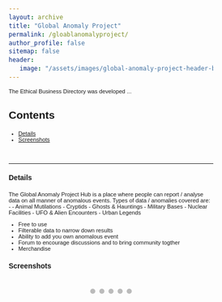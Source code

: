 ```yaml
---
layout: archive
title: "Global Anomaly Project"
permalink: /gloablanomalyproject/
author_profile: false
sitemap: false
header: 
   image: "/assets/images/global-anomaly-project-header-background.jpg" 
---
```


<style>
* {box-sizing: border-box;}
body {font-family: Verdana, sans-serif;}
.mySlides {display: none;}
img {vertical-align: middle;}

/* Slideshow container */
.slideshow-container {
  max-width: 1000px;
  position: relative;
  margin: auto;
}

/* Caption text */
.text {
  color: #f2f2f2;
  font-size: 15px;
  padding: 8px 12px;
  position: absolute;
  bottom: 8px;
  width: 100%;
  text-align: center;
}

/* Number text (1/3 etc) */
.numbertext {
  color: #f2f2f2;
  font-size: 12px;
  padding: 8px 12px;
  position: absolute;
  top: 0;
}

/* The dots/bullets/indicators */
.dot {
  height: 10px;
  width: 10px;
  margin: 0 2px;
  background-color: #bbb;
  border-radius: 50%;
  display: inline-block;
  transition: background-color 0.6s ease;
}

.active {
  background-color: #717171;
}

/* Fading animation */
.fade {
  -webkit-animation-name: fade;
  -webkit-animation-duration: 4s;
  animation-name: fade;
  animation-duration: 4s;
}

@-webkit-keyframes fade {
  from {opacity: .4} 
  to {opacity: 1}
}

@keyframes fade {
  from {opacity: .4} 
  to {opacity: 1}
}

/* On smaller screens, decrease text size */
@media only screen and (max-width: 300px) {
  .text {font-size: 11px}
}
</style>

<p style="font-size:0.80em; margin-top:0; margin-bottom: 0;">
The Ethical Business Directory was developed ...
</p>

<h2>Contents</h2>
<ul style="font-size:0.80em;">
  <li><a href="#1">Details</a></li>
  <li><a href="#2">Screenshots</a></li>
</ul>

<br>
<hr>

<div id="1"></div>
<h4>Details</h4>
<p style="font-size:0.80em; margin-top:0; margin-bottom: 0;">
The Global Anomaly Project Hub is a place where people can report / analyse data on all manner of anomalous events.
Types of data / anomalies covered are: - 
- Animal Mutilations 
- Cryptids 
- Ghosts & Hauntings 
- Military Bases 
- Nuclear Facilities 
- UFO & Alien Encounters 
- Urban Legends 
</p>
<ul style="font-size:0.80em;">
    <li>Free to use</li>
    <li>Filterable data to narrow down results</li>
    <li>Ability to add you own anomalous event</li>
    <li>Forum to encourage discussions and to bring community togther</li>
    <li>Merchandise</li>
</ul>

<div id="2"></div>
<h4>Screenshots</h4>

<div class="slideshow-container">

<div class="mySlides fade"><div class="numbertext">1 / 5</div><img src="/assets/slideshows/gap/slide-1.png" style="width:100%"><div class="text"></div></div>
<div class="mySlides fade"><div class="numbertext">2 / 5</div><img src="/assets/slideshows/gap/slide-2.png" style="width:100%"><div class="text"></div></div>
<div class="mySlides fade"><div class="numbertext">3 / 5</div><img src="/assets/slideshows/gap/slide-3.png" style="width:100%"><div class="text"></div></div>
<div class="mySlides fade"><div class="numbertext">4 / 5</div><img src="/assets/slideshows/gap/slide-4.png" style="width:100%"><div class="text"></div></div>
<div class="mySlides fade"><div class="numbertext">5 / 5</div><img src="/assets/slideshows/gap/slide-5.png" style="width:100%"><div class="text"></div></div>

</div>

<br>

<div style="text-align:center">
  <span class="dot"></span> 
  <span class="dot"></span> 
  <span class="dot"></span> 
  <span class="dot"></span> 
  <span class="dot"></span> 
</div>

<script>
var slideIndex = 0;
showSlides();

function showSlides() {
  var i;
  var slides = document.getElementsByClassName("mySlides");
  var dots = document.getElementsByClassName("dot");
  for (i = 0; i < slides.length; i++) {
    slides[i].style.display = "none";  
  }
  slideIndex++;
  if (slideIndex > slides.length) {slideIndex = 1}    
  for (i = 0; i < dots.length; i++) {
    dots[i].className = dots[i].className.replace(" active", "");
  }
  slides[slideIndex-1].style.display = "block";  
  dots[slideIndex-1].className += " active";
  setTimeout(showSlides, 4000); // Change image every 2 seconds
}
</script>

